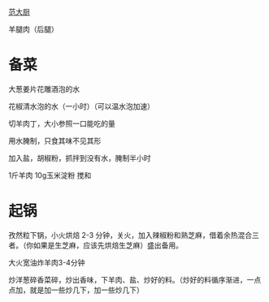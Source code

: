 [范大厨](https://www.bilibili.com/video/BV1mx4y187tM/?vd_source=386bdb94ff2a430f8d22a6de9755030c)

羊腿肉（后腿）

# 备菜

大葱姜片花雕酒泡的水

花椒清水泡的水（一小时）（可以温水泡加速）

切羊肉丁，大小参照一口能吃的量

用水腌制，只食其味不见其形

加入盐，胡椒粉，抓拌到没有水，腌制半小时

1斤羊肉 10g玉米淀粉 搅和

# 起锅

孜然粒下锅，小火烘焙 2-3 分钟，关火，加入辣椒粉和熟芝麻，借着余热混合三者。（你如果是生芝麻，应该先烘焙生芝麻）盛出备用。

大火宽油炸羊肉3-4分钟

炒洋葱碎香菜碎，炒出香味，下羊肉、盐、炒好的料。（炒好的料循序渐进，一点点加，就是加一些炒几下，加一些炒几下）
